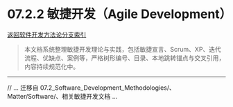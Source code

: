 # 07.2.2 敏捷开发（Agile Development）

[返回软件开发方法论分支索引](./README.md)

> 本文档系统整理敏捷开发理论与实践，包括敏捷宣言、Scrum、XP、迭代流程、优缺点、案例等，严格树形编号、目录、本地跳转锚点与交叉引用，内容持续规范化中。

---

// ... 迁移自 07.2_Software_Development_Methodologies/、Matter/Software/、相关敏捷开发文档 ...
